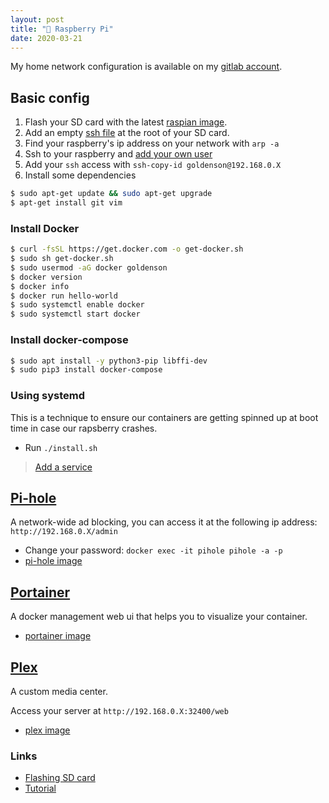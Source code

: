 ```yaml
---
layout: post
title: "🍇 Raspberry Pi"
date: 2020-03-21
---
```


My home network configuration is available on my [gitlab account](https://gitlab.com/goldenson/raspberry-pi).

## Basic config

1. Flash your SD card with the latest [raspian image](https://www.raspberrypi.org/downloads/raspbian/).
2. Add an empty [ssh file](https://www.raspberrypi.org/documentation/remote-access/ssh/) at the root of your SD card.
3. Find your raspberry's ip address on your network with `arp -a`
4. Ssh to your raspberry and [add your own user](https://www.raspberrypi.org/documentation/linux/usage/users.md)
5. Add your `ssh` access with `ssh-copy-id goldenson@192.168.0.X`
6. Install some dependencies

```bash
$ sudo apt-get update && sudo apt-get upgrade
$ apt-get install git vim
```

### Install Docker

```bash
$ curl -fsSL https://get.docker.com -o get-docker.sh
$ sudo sh get-docker.sh
$ sudo usermod -aG docker goldenson
$ docker version
$ docker info
$ docker run hello-world
$ sudo systemctl enable docker
$ sudo systemctl start docker
```

### Install docker-compose

```bash
$ sudo apt install -y python3-pip libffi-dev
$ sudo pip3 install docker-compose
```

### Using systemd

This is a technique to ensure our containers are getting spinned up at boot time in case our rapsberry crashes.

- Run `./install.sh`

> [Add a service](https://www.raspberrypi.org/documentation/linux/usage/systemd.md)


## [Pi-hole](https://pi-hole.net/)

A network-wide ad blocking, you can access it at the following ip address: `http://192.168.0.X/admin`

- Change your password: `docker exec -it pihole pihole -a -p`
- [pi-hole image](https://hub.docker.com/r/pihole/pihole/)


## [Portainer](https://www.portainer.io/)

A docker management web ui that helps you to visualize your container.

- [portainer image](https://hub.docker.com/r/portainer/portainer/)

## [Plex](https://www.plex.tv/)

A custom media center.

Access your server at `http://192.168.0.X:32400/web`

- [plex image](https://hub.docker.com/r/linuxserver/plex/)

### Links

- [Flashing SD card](https://www.balena.io/etcher/)
- [Tutorial](https://homenetworkguy.com/how-to/install-pihole-on-raspberry-pi-with-docker-and-portainer/)
